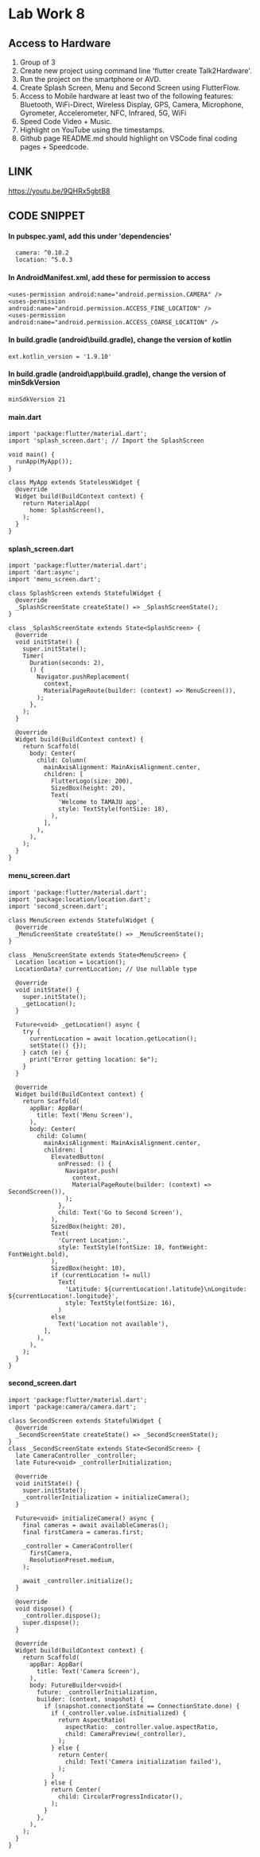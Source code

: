 # Lab Work 8

## Access to Hardware

1. Group of 3
2. Create new project using command line 'flutter create Talk2Hardware'.
3. Run the project on the smartphone or AVD.
4. Create Splash Screen, Menu and Second Screen using FlutterFlow.
5. Access to Mobile hardware at least two of the following features: Bluetooth, WiFi-Direct, Wireless Display, GPS, Camera, Microphone, Gyrometer, Accelerometer, NFC, Infrared, 5G, WiFi
6. Speed Code Video + Music.
7. Highlight on YouTube using the timestamps.
8. Github page README.md should highlight on VSCode final coding pages + Speedcode.

## LINK

https://youtu.be/9QHRx5gbtB8

## CODE SNIPPET

#### In pubspec.yaml, add this under 'dependencies'

```
  camera: ^0.10.2
  location: ^5.0.3
```

#### In AndroidManifest.xml, add these for permission to access

```
<uses-permission android:name="android.permission.CAMERA" />
<uses-permission android:name="android.permission.ACCESS_FINE_LOCATION" />
<uses-permission android:name="android.permission.ACCESS_COARSE_LOCATION" />
```

#### In build.gradle (android\build.gradle), change the version of kotlin

```
ext.kotlin_version = '1.9.10'
```

#### In build.gradle (android\app\build.gradle), change the version of minSdkVersion

```
minSdkVersion 21
```

#### main.dart

```
import 'package:flutter/material.dart';
import 'splash_screen.dart'; // Import the SplashScreen

void main() {
  runApp(MyApp());
}

class MyApp extends StatelessWidget {
  @override
  Widget build(BuildContext context) {
    return MaterialApp(
      home: SplashScreen(),
    );
  }
}
```

#### splash_screen.dart

```
import 'package:flutter/material.dart';
import 'dart:async';
import 'menu_screen.dart';

class SplashScreen extends StatefulWidget {
  @override
  _SplashScreenState createState() => _SplashScreenState();
}

class _SplashScreenState extends State<SplashScreen> {
  @override
  void initState() {
    super.initState();
    Timer(
      Duration(seconds: 2),
      () {
        Navigator.pushReplacement(
          context,
          MaterialPageRoute(builder: (context) => MenuScreen()),
        );
      },
    );
  }

  @override
  Widget build(BuildContext context) {
    return Scaffold(
      body: Center(
        child: Column(
          mainAxisAlignment: MainAxisAlignment.center,
          children: [
            FlutterLogo(size: 200),
            SizedBox(height: 20),
            Text(
              'Welcome to TAMAJU app',
              style: TextStyle(fontSize: 18),
            ),
          ],
        ),
      ),
    );
  }
}
```

#### menu_screen.dart

```
import 'package:flutter/material.dart';
import 'package:location/location.dart';
import 'second_screen.dart';

class MenuScreen extends StatefulWidget {
  @override
  _MenuScreenState createState() => _MenuScreenState();
}

class _MenuScreenState extends State<MenuScreen> {
  Location location = Location();
  LocationData? currentLocation; // Use nullable type

  @override
  void initState() {
    super.initState();
    _getLocation();
  }

  Future<void> _getLocation() async {
    try {
      currentLocation = await location.getLocation();
      setState(() {});
    } catch (e) {
      print("Error getting location: $e");
    }
  }

  @override
  Widget build(BuildContext context) {
    return Scaffold(
      appBar: AppBar(
        title: Text('Menu Screen'),
      ),
      body: Center(
        child: Column(
          mainAxisAlignment: MainAxisAlignment.center,
          children: [
            ElevatedButton(
              onPressed: () {
                Navigator.push(
                  context,
                  MaterialPageRoute(builder: (context) => SecondScreen()),
                );
              },
              child: Text('Go to Second Screen'),
            ),
            SizedBox(height: 20),
            Text(
              'Current Location:',
              style: TextStyle(fontSize: 18, fontWeight: FontWeight.bold),
            ),
            SizedBox(height: 10),
            if (currentLocation != null)
              Text(
                'Latitude: ${currentLocation!.latitude}\nLongitude: ${currentLocation!.longitude}',
                style: TextStyle(fontSize: 16),
              )
            else
              Text('Location not available'),
          ],
        ),
      ),
    );
  }
}
```

#### second_screen.dart

```
import 'package:flutter/material.dart';
import 'package:camera/camera.dart';

class SecondScreen extends StatefulWidget {
  @override
  _SecondScreenState createState() => _SecondScreenState();
}
class _SecondScreenState extends State<SecondScreen> {
  late CameraController _controller;
  late Future<void> _controllerInitialization;

  @override
  void initState() {
    super.initState();
    _controllerInitialization = initializeCamera();
  }

  Future<void> initializeCamera() async {
    final cameras = await availableCameras();
    final firstCamera = cameras.first;

    _controller = CameraController(
      firstCamera,
      ResolutionPreset.medium,
    );

    await _controller.initialize();
  }

  @override
  void dispose() {
    _controller.dispose();
    super.dispose();
  }

  @override
  Widget build(BuildContext context) {
    return Scaffold(
      appBar: AppBar(
        title: Text('Camera Screen'),
      ),
      body: FutureBuilder<void>(
        future: _controllerInitialization,
        builder: (context, snapshot) {
          if (snapshot.connectionState == ConnectionState.done) {
            if (_controller.value.isInitialized) {
              return AspectRatio(
                aspectRatio: _controller.value.aspectRatio,
                child: CameraPreview(_controller),
              );
            } else {
              return Center(
                child: Text('Camera initialization failed'),
              );
            }
          } else {
            return Center(
              child: CircularProgressIndicator(),
            );
          }
        },
      ),
    );
  }
}
```


